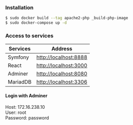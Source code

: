 ### Installation

```sh
$ sudo docker build --tag apache2-php _build-php-image
$ sudo docker-compose up -d
```
### Access to services

| Services   | Address |
| ------     | ------ |
| Symfony    | [http://localhost:8888][URLSF] |
| React      | [http://localhost:3000][URLREACT] |
| Adminer    | [http://localhost:8080][URLUIDB] |
| MariadDB   | [http://localhost:3306][URLDB] |

[URLSF]: <http://localhost:8888>
[URLREACT]: <http://localhost:3000>
[URLUIDB]: <http://localhost:8080>
[URLDB]: <http://localhost:3306>

#### Login with Adminer
Host: 172.16.238.10  
User: root  
Password: password  